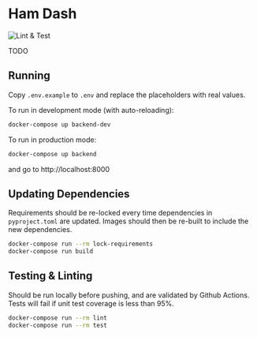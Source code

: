 # Ham Dash
![Lint & Test](https://github.com/jamescurtin/ham-dash/workflows/Lint%20&%20Test/badge.svg)

TODO

## Running

Copy `.env.example` to `.env` and replace the placeholders with real values.

To run in development mode (with auto-reloading):

```bash
docker-compose up backend-dev
```

To run in production mode:

```bash
docker-compose up backend
```

and go to http://localhost:8000

## Updating Dependencies

Requirements should be re-locked every time dependencies in `pyproject.toml` are updated.
Images should then be re-built to include the new dependencies.

```bash
docker-compose run --rm lock-requirements
docker-compose run build
```

## Testing & Linting

Should be run locally before pushing, and are validated by Github Actions.
Tests will fail if unit test coverage is less than 95%.

```bash
docker-compose run --rm lint
docker-compose run --rm test
```
